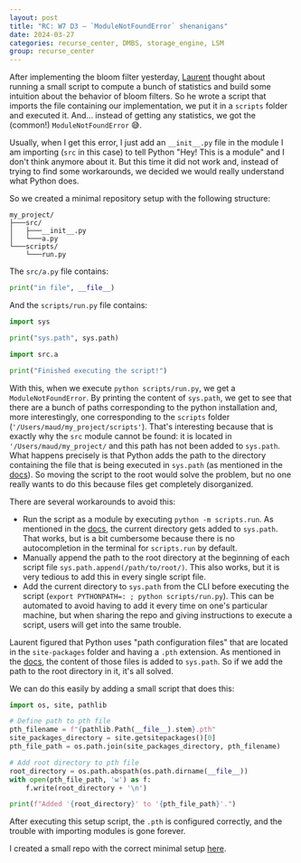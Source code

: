 ```yaml
---
layout: post
title: "RC: W7 D3 — `ModuleNotFoundError` shenanigans"
date: 2024-03-27
categories: recurse_center, DMBS, storage_engine, LSM
group: recurse_center
---
```


After implementing the bloom filter yesterday, [Laurent](https://ldirer.com/) thought about running a small script to
compute a bunch of statistics and build some intuition about the behavior of bloom filters.
So he wrote a script that imports the file containing our implementation, we put it in a `scripts` folder and
executed it.
And... instead of getting any statistics, we got the (common!) `ModuleNotFoundError` 😅.

Usually, when I get this error, I just add an `__init__.py` file in the module I am importing (`src` in this case) to
tell Python "Hey! This is a module" and I don't think anymore about it.
But this time it did not work and, instead of trying to find some workarounds, we decided we would really understand
what Python does.

So we created a minimal repository setup with the following structure:

```
my_project/
├───src/
│   ├───__init__.py
│   └───a.py
└───scripts/
    └───run.py
```

The `src/a.py` file contains:

```python
print("in file", __file__)
```

And the `scripts/run.py` file contains:

```python
import sys

print("sys.path", sys.path)

import src.a

print("Finished executing the script!")
```

With this, when we execute `python scripts/run.py`, we get a `ModuleNotFoundError`.
By printing the content of `sys.path`, we get to see that there are a bunch of paths corresponding to the python
installation and, more interestingly, one corresponding to the `scripts` folder (`'/Users/maud/my_project/scripts'`).
That's interesting because that is exactly why the `src` module cannot be found: it is located
in `'/Users/maud/my_project/` and this path has not been added to `sys.path`.
What happens precisely is that Python adds the path to the directory containing the file that is being executed
in `sys.path` (as mentioned in the [docs](https://docs.python.org/3/using/cmdline.html#cmdoption-m:~:text=If%20the%20script%20name%20refers%20directly%20to%20a%20Python%20file%2C%20the%20directory%20containing%20that%20file%20is%20added%20to%20the%20start%20of%20sys.path%2C%20and%20the%20file%20is%20executed%20as%20the%20__main__%20module)).
So moving the script to the root would solve the problem, but no one really wants to do this because files get
completely disorganized.

There are several workarounds to avoid this:

- Run the script as a module by executing `python -m scripts.run`. As mentioned in
  the [docs](https://docs.python.org/3/using/cmdline.html#cmdoption-m), the current directory gets added to
  `sys.path`. That works, but is a bit cumbersome because there is no autocompletion in the terminal
  for `scripts.run` by default.
- Manually append the path to the root directory at the beginning of each script file `sys.path.append(/path/to/root/)`.
  This also works, but it is very tedious to add this in every single script file.
- Add the current directory to `sys.path` from the CLI before executing the
  script (`export PYTHONPATH=: ; python scripts/run.py`). This can be automated to avoid having to add it every time on
  one's particular machine, but when sharing the repo and giving instructions to execute a script, users will get into
  the same trouble.

Laurent figured that Python uses "path configuration files" that are located in the `site-packages` folder and having
a `.pth` extension.
As mentioned in the [docs](https://docs.python.org/3/library/site.html), the content of those files is added
to `sys.path`.
So if we add the path to the root directory in it, it's all solved.

We can do this easily by adding a small script that does this:

```python
import os, site, pathlib

# Define path to pth file
pth_filename = f"{pathlib.Path(__file__).stem}.pth"
site_packages_directory = site.getsitepackages()[0]
pth_file_path = os.path.join(site_packages_directory, pth_filename)

# Add root directory to pth file
root_directory = os.path.abspath(os.path.dirname(__file__))
with open(pth_file_path, 'w') as f:
    f.write(root_directory + '\n')

print(f"Added '{root_directory}' to '{pth_file_path}'.")
```

After executing this setup script, the `.pth` is configured correctly, and the trouble with importing modules is gone
forever.

I created a small repo with the correct minimal
setup [here](https://github.com/MaudGautier/module-not-found-shenanigans).

